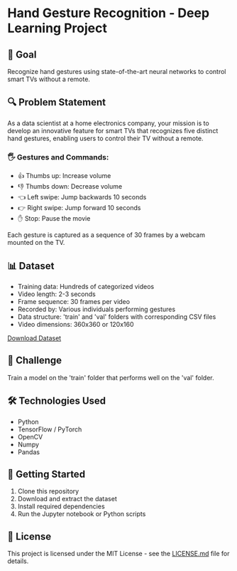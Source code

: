 # Hand Gesture Recognition - Deep Learning Project

## 🎯 Goal
Recognize hand gestures using state-of-the-art neural networks to control smart TVs without a remote.

## 🔍 Problem Statement

As a data scientist at a home electronics company, your mission is to develop an innovative feature for smart TVs that recognizes five distinct hand gestures, enabling users to control their TV without a remote.

### 🖐️ Gestures and Commands:
- 👍 Thumbs up: Increase volume
- 👎 Thumbs down: Decrease volume
- 👈 Left swipe: Jump backwards 10 seconds
- 👉 Right swipe: Jump forward 10 seconds
- ✋ Stop: Pause the movie

Each gesture is captured as a sequence of 30 frames by a webcam mounted on the TV.

## 📊 Dataset

- Training data: Hundreds of categorized videos
- Video length: 2-3 seconds
- Frame sequence: 30 frames per video
- Recorded by: Various individuals performing gestures
- Data structure: 'train' and 'val' folders with corresponding CSV files
- Video dimensions: 360x360 or 120x160

[Download Dataset](https://drive.google.com/uc?id=1ehyrYBQ5rbQQe6yL4XbLWe3FMvuVUGiL)

## 🚀 Challenge

Train a model on the 'train' folder that performs well on the 'val' folder.

## 🛠️ Technologies Used

- Python
- TensorFlow / PyTorch
- OpenCV
- Numpy
- Pandas

## 🚀 Getting Started

1. Clone this repository
2. Download and extract the dataset
3. Install required dependencies
4. Run the Jupyter notebook or Python scripts


## 📄 License

This project is licensed under the MIT License - see the [LICENSE.md](LICENSE.md) file for details.
